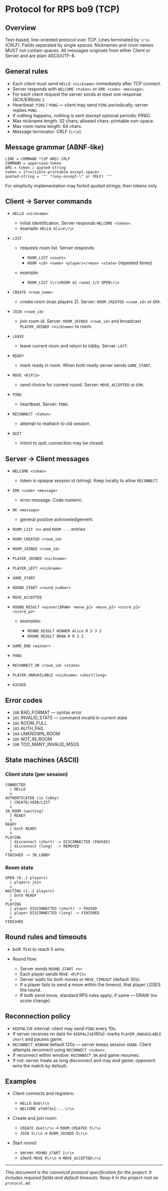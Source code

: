 # Protocol for RPS bo9 (TCP)

## Overview

Text-based, line-oriented protocol over TCP. Lines terminated by `\r\n` (CRLF).
Fields separated by single spaces. Nicknames and room names MUST not contain spaces.
All messages originate from either Client or Server and are plain ASCII/UTF-8.

## General rules

* Each client must send `HELLO <nickname>` immediately after TCP connect.
* Server responds with `WELCOME <token>` or `ERR <code> <message>`.
* For each client request the server sends at least one response (ACK/ERR/etc.).
* Heartbeat: `PING` / `PONG` — client may send `PING` periodically; server replies `PONG`.
* If nothing happens, nothing is sent (except optional periodic PING).
* Max nickname length: 32 chars; allowed chars: printable non-space.
* Max room name length: 64 chars.
* Message terminator: CRLF (`\r\n`).

## Message grammar (ABNF-like)

```
LINE = COMMAND *(SP ARG) CRLF
COMMAND = uppercase-token
ARG = token / quoted-string
token = 1*<visible-printable-except-space>
quoted-string = '"' *(any-except-\" or CRLF) '"'
```

For simplicity implementation may forbid quoted strings; then tokens only.

## Client -> Server commands

* `HELLO <nickname>`

    * initial identification. Server responds `WELCOME <token>`.
    * example: `HELLO Alice\r\n`

* `LIST`

    * requests room list. Server responds:

        * `ROOM_LIST <count>`
        * `ROOM <id> <name> <players>/<max> <state>` (repeated <count> times)
    * example:

        * `ROOM_LIST 1\r\nROOM 42 room1 1/2 OPEN\r\n`

* `CREATE <room_name>`

    * create room (max players 2). Server: `ROOM_CREATED <room_id>` or `ERR`.

* `JOIN <room_id>`

    * join room id. Server: `ROOM_JOINED <room_id>` and broadcast `PLAYER_JOINED <nickname>` to room.

* `LEAVE`

    * leave current room and return to lobby. Server: `LEFT`.

* `READY`

    * mark ready in room. When both ready server sends `GAME_START`.

* `MOVE <R|P|S>`

    * send choice for current round. Server: `MOVE_ACCEPTED` or `ERR`.

* `PING`

    * heartbeat. Server: `PONG`.

* `RECONNECT <token>`

    * attempt to reattach to old session.

* `QUIT`

    * intent to quit; connection may be closed.

## Server -> Client messages

* `WELCOME <token>`

    * token is opaque session id (string). Keep locally to allow `RECONNECT`.

* `ERR <code> <message>`

    * error message. Code numeric.

* `OK <message>`

    * general positive acknowledgement.

* `ROOM_LIST <n>` and `ROOM ...` entries

* `ROOM_CREATED <room_id>`

* `ROOM_JOINED <room_id>`

* `PLAYER_JOINED <nickname>`

* `PLAYER_LEFT <nickname>`

* `GAME_START`

* `ROUND_START <round_number>`

* `MOVE_ACCEPTED`

* `ROUND_RESULT <winner|DRAW> <move_p1> <move_p2> <score_p1> <score_p2>`

    * examples:

        * `ROUND_RESULT WINNER Alice R S 3 2`
        * `ROUND_RESULT DRAW R R 2 2`

* `GAME_END <winner>`

* `PONG`

* `RECONNECT_OK <room_id> <state>`

* `PLAYER_UNAVAILABLE <nickname> <short|long>`

* `KICKED`

## Error codes

* `100` BAD_FORMAT — syntax error
* `101` INVALID_STATE — command invalid in current state
* `102` ROOM_FULL
* `103` AUTH_FAIL
* `104` UNKNOWN_ROOM
* `105` NOT_IN_ROOM
* `200` TOO_MANY_INVALID_MSGS

## State machines (ASCII)

### Client state (per session)

```
CONNECTED
  | HELLO
  v
AUTHENTICATED (in lobby)
  | CREATE/JOIN/LIST
  v
IN_ROOM (waiting)
  | READY
  v
READY
  | both READY
  v
PLAYING
  | disconnect (short) -> DISCONNECTED (PAUSED)
  | disconnect (long)  -> REMOVED
  v
FINISHED -> IN_LOBBY
```

### Room state

```
OPEN (0..1 players)
  | players join
  v
WAITING (1..2 players)
  | both READY
  v
PLAYING
  | player DISCONNECTED (short) -> PAUSED
  | player DISCONNECTED (long) -> FINISHED
  v
FINISHED
```

## Round rules and timeouts

* bo9: first to reach 5 wins.
* Round flow:

    * Server sends `ROUND_START <n>`
    * Each player sends `MOVE <R|P|S>`
    * Server waits for both moves or `MOVE_TIMEOUT` (default 30s).
    * If a player fails to send a move within the timeout, that player LOSES the round.
    * If both send move, standard RPS rules apply; if same — DRAW (no score change).

## Reconnection policy

* `KEEPALIVE` interval: client may send `PING` every 10s.
* If server receives no data for `KEEPALIVE`(60s): marks `PLAYER_UNAVAILABLE short` and pauses game.
* `RECONNECT_WINDOW` default 120s — server keeps session state. Client attempts reconnect using `RECONNECT <token>`.
* If reconnect within window: `RECONNECT_OK` and game resumes.
* If not: server treats as long disconnect and may end game; opponent wins the match by default.

## Examples

* Client connects and registers:

    * `HELLO Bob\r\n`
    * `WELCOME afd9f3e2-...\r\n`

* Create and join room:

    * `CREATE duel\r\n` -> `ROOM_CREATED 5\r\n`
    * `JOIN 5\r\n` -> `ROOM_JOINED 5\r\n`

* Start round:

    * server: `ROUND_START 1\r\n`
    * client: `MOVE R\r\n` -> `MOVE_ACCEPTED\r\n`

---

*This document is the canonical protocol specification for the project. It includes required fields and default timeouts. Keep it in the project root as `protocol.md`.*
